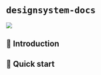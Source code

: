 # `designsystem-docs`

![](https://api.netlify.com/api/v1/badges/f034fe3a-e2aa-4353-bd52-7a9d1d5ba906/deploy-status)

## 👋 Introduction

## 🚀 Quick start
